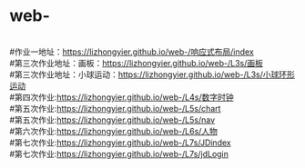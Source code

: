 # web-
<br/>#作业一地址：https://lizhongyier.github.io/web-/响应式布局/index 
<br/>#第三次作业地址：画板：https://lizhongyier.github.io/web-/L3s/画板
<br/>#第三次作业地址：小球运动：https://lizhongyier.github.io/web-/L3s/小球环形运动
<br/>#第四次作业:https://lizhongyier.github.io/web-/L4s/数字时钟
<br/>#第五次作业:https://lizhongyier.github.io/web-/L5s/chart
<br/>#第五次作业:https://lizhongyier.github.io/web-/L5s/nav
<br/>#第六次作业:https://lizhongyier.github.io/web-/L6s/人物
<br/>#第七次作业:https://lizhongyier.github.io/web-/L7s/JDindex
<br/>#第七次作业:https://lizhongyier.github.io/web-/L7s/jdLogin